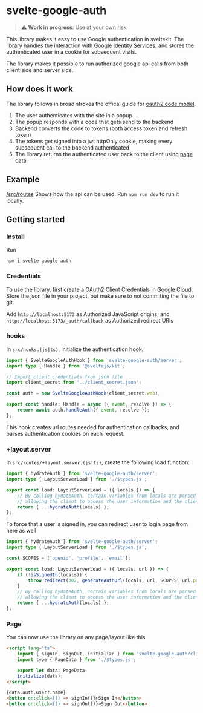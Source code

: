 # svelte-google-auth

> :warning: **Work in progress**: Use at your own risk

This library makes it easy to use Google authentication in sveltekit. The library handles the interaction with [Google Identity Services](https://developers.google.com/identity), and stores the authenticated user in a cookie for subsequent visits.

The library makes it possible to run authorized google api calls from both client side and server side.

## How does it work

The library follows in broad strokes the offical guide for [oauth2 code model](https://developers.google.com/identity/oauth2/web/guides/use-code-model#redirect-mode).

1. The user authenticates with the site in a popup
2. The popup responds with a code that gets send to the backend
3. Backend converts the code to tokens (both access token and refresh token)
4. The tokens get signed into a jwt httpOnly cookie, making every subsequent call to the backend authenticated
5. The library returns the authenticated user back to the client using [page data](https://kit.svelte.dev/docs/load)

## Example

[/src/routes](/src/routes) Shows how the api can be used. Run `npm run dev` to run it locally.

## Getting started

### Install

Run

```
npm i svelte-google-auth
```

### Credentials

To use the library, first create a [OAuth2 Client Credentials](https://developers.google.com/identity/protocols/oauth2/web-server#creatingcred) in Google Cloud. Store the json file in your project, but make sure to not commiting the file to git.

Add `http://localhost:5173` as Authorized JavaScript origins, and
`http://localhost:5173/_auth/callback` as Authorized redirect URIs

### hooks

In `src/hooks.(js|ts)`, initialize the authentication hook.

```ts
import { SvelteGoogleAuthHook } from 'svelte-google-auth/server';
import type { Handle } from '@sveltejs/kit';

// Import client credentials from json file
import client_secret from '../client_secret.json';

const auth = new SvelteGoogleAuthHook(client_secret.web);

export const handle: Handle = async ({ event, resolve }) => {
	return await auth.handleAuth({ event, resolve });
};
```

This hook creates url routes needed for authentication callbacks, and parses authentication cookies on each request.

### +layout.server

In `src/routes/+layout.server.(js|ts)`, create the following load function:

```ts
import { hydrateAuth } from 'svelte-google-auth/server';
import type { LayoutServerLoad } from './$types.js';

export const load: LayoutServerLoad = ({ locals }) => {
	// By calling hydateAuth, certain variables from locals are parsed to the client
	// allowing the client to access the user information and the client_id for login
	return { ...hydrateAuth(locals) };
};
```

To force that a user is signed in, you can redirect user to login page from here as well

```ts
import { hydrateAuth } from 'svelte-google-auth/server';
import type { LayoutServerLoad } from './$types.js';

const SCOPES = ['openid', 'profile', 'email'];

export const load: LayoutServerLoad = ({ locals, url }) => {
	if (!isSignedIn(locals)) {
		throw redirect(302, generateAuthUrl(locals, url, SCOPES, url.pathname));
	}
	// By calling hydateAuth, certain variables from locals are parsed to the client
	// allowing the client to access the user information and the client_id for login
	return { ...hydrateAuth(locals) };
};
```

### Page

You can now use the library on any page/layout like this

```html
<script lang="ts">
	import { signIn, signOut, initialize } from 'svelte-google-auth/client';
	import type { PageData } from './$types.js';

	export let data: PageData;
	initialize(data);
</script>

{data.auth.user?.name}
<button on:click={() => signIn()}>Sign In</button>
<button on:click={() => signOut()}>Sign Out</button>
```
